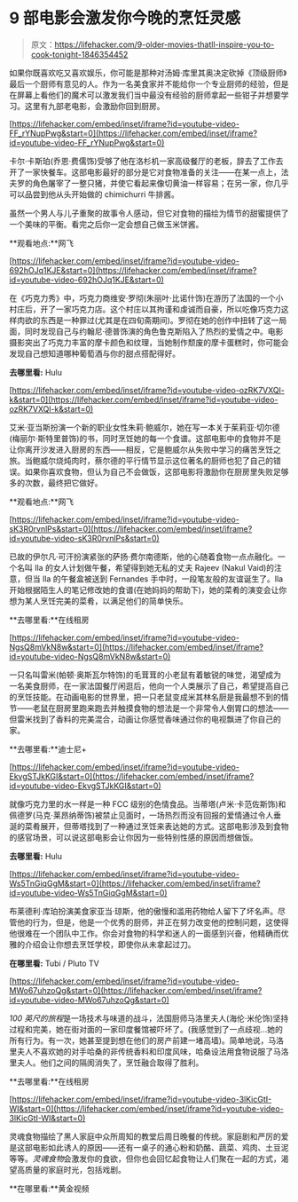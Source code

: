 # 9 部电影会激发你今晚的烹饪灵感

> 原文：<https://lifehacker.com/9-older-movies-thatll-inspire-you-to-cook-tonight-1846354452>

如果你既喜欢吃又喜欢娱乐，你可能是那种对汤姆·库里其奥决定砍掉《顶级厨师》最后一个厨师有意见的人。作为一名美食家并不能给你一个专业厨师的经验，但是在屏幕上看他们的魔术可以激发我们当中最没有经验的厨师拿起一些钳子并想要学习。这里有九部老电影，会激励你回到厨房。

 [https://lifehacker.com/embed/inset/iframe?id=youtube-video-FF_rYNupPwg&start=0](https://lifehacker.com/embed/inset/iframe?id=youtube-video-FF_rYNupPwg&start=0) 

卡尔·卡斯珀(乔恩·费儒饰)受够了他在洛杉机一家高级餐厅的老板，辞去了工作去开了一家快餐车。这部电影最好的部分是它对食物准备的关注——在某一点上，法夫罗的角色屠宰了一整只猪，并使它看起来像切黄油一样容易；在另一家，你几乎可以品尝到他从头开始做的 chimichurri 牛排酱。

虽然一个男人与儿子重聚的故事令人感动，但它对食物的描绘为情节的甜蜜提供了一个美味的平衡。看完之后你一定会想自己做玉米饼酱。

**观看地点:**网飞

 [https://lifehacker.com/embed/inset/iframe?id=youtube-video-692hOJq1KJE&start=0](https://lifehacker.com/embed/inset/iframe?id=youtube-video-692hOJq1KJE&start=0) 

在《巧克力秀》中，巧克力商维安·罗彻(朱丽叶·比诺什饰)在游历了法国的一个小村庄后，开了一家巧克力店。这个村庄以其拘谨和虔诚而自豪，所以吃像巧克力这样肉欲的东西是一种罪过(尤其是在四旬斋期间)。罗彻在她的创作中扭转了这一局面，同时发现自己与约翰尼·德普饰演的角色鲁克斯陷入了热烈的爱情之中。电影摄影突出了巧克力丰富的摩卡颜色和纹理，当她制作颓废的摩卡蛋糕时，你可能会发现自己想知道哪种葡萄酒与你的甜点搭配得好。

**去哪里看:** Hulu

 [https://lifehacker.com/embed/inset/iframe?id=youtube-video-ozRK7VXQl-k&start=0](https://lifehacker.com/embed/inset/iframe?id=youtube-video-ozRK7VXQl-k&start=0) 

艾米·亚当斯扮演一个新的职业女性朱莉·鲍威尔，她在写一本关于茱莉亚·切尔德(梅丽尔·斯特里普饰)的书，同时烹饪她的每一个食谱。这部电影中的食物并不是让你离开沙发进入厨房的东西——相反，它是鲍威尔从失败中学习的痛苦烹饪之旅。当鲍威尔烧炖肉时，蔡尔德的平行情节显示这位著名的厨师也犯了自己的错误。如果你喜欢食物，但认为自己不会做饭，这部电影将激励你在厨房里失败足够多的次数，最终把它做好。

**观看地点:**网飞

 [https://lifehacker.com/embed/inset/iframe?id=youtube-video-sK3R0rvnlPs&start=0](https://lifehacker.com/embed/inset/iframe?id=youtube-video-sK3R0rvnlPs&start=0) 

已故的伊尔凡·可汗扮演紧张的萨扬·费尔南德斯，他的心随着食物一点点融化。一个名叫 Ila 的女人计划做午餐，希望得到她无私的丈夫 Rajeev (Nakul Vaid)的注意，但当 Ila 的午餐盒被送到 Fernandes 手中时，一段笔友般的友谊诞生了。Ila 开始根据陌生人的笔记修改她的食谱(在她妈妈的帮助下)，她的菜肴的演变会让你想为某人烹饪完美的菜肴，以满足他们的简单快乐。

**去哪里看:**在线租房

 [https://lifehacker.com/embed/inset/iframe?id=youtube-video-NgsQ8mVkN8w&start=0](https://lifehacker.com/embed/inset/iframe?id=youtube-video-NgsQ8mVkN8w&start=0) 

一只名叫雷米(帕顿·奥斯瓦尔特饰)的毛茸茸的小老鼠有着敏锐的味觉，渴望成为一名美食厨师，在一家法国餐厅闲逛后，他向一个人类展示了自己，希望提高自己的烹饪技能。在动画电影的世界里，把一只老鼠变成米其林名厨是我最想不到的情节——老鼠在厨房里跑来跑去并触摸食物的想法是一个非常令人倒胃口的想法——但雷米找到了香料的完美混合，动画让你感觉香味通过你的电视飘进了你自己的家。

**去哪里看:**迪士尼+

 [https://lifehacker.com/embed/inset/iframe?id=youtube-video-EkvgSTJkKGI&start=0](https://lifehacker.com/embed/inset/iframe?id=youtube-video-EkvgSTJkKGI&start=0) 

就像巧克力里的水一样是一种 FCC 级别的色情食品。当蒂塔(卢米·卡范佐斯饰)和佩德罗(马克·莱昂纳蒂饰)被禁止见面时，一场热烈而没有回报的爱情通过令人垂涎的菜肴展开，但蒂塔找到了一种通过烹饪来表达她的方式。这部电影涉及到食物的感官场景，可以说这部电影会让你因为一些特别性感的原因而想做饭。

**去哪里看:** Hulu

 [https://lifehacker.com/embed/inset/iframe?id=youtube-video-Ws5TnGiqGgM&start=0](https://lifehacker.com/embed/inset/iframe?id=youtube-video-Ws5TnGiqGgM&start=0) 

布莱德利·库珀扮演美食家亚当·琼斯，他的傲慢和滥用药物给人留下了坏名声。尽管他的行为，但是，他是一个优秀的厨师，并正在努力改变他的控制问题，这使得他很难在一个团队中工作。你会对食物的科学和迷人的一面感到兴奋，他精确而优雅的介绍会让你想去烹饪学校，即使你从未拿起过刀。

**在哪里看:** Tubi / Pluto TV

 [https://lifehacker.com/embed/inset/iframe?id=youtube-video-MWo67uhzoQg&start=0](https://lifehacker.com/embed/inset/iframe?id=youtube-video-MWo67uhzoQg&start=0) 

*100 英尺的旅程*是一场技术与味道的战斗，法国厨师马洛里夫人(海伦·米伦饰)坚持过程和完美，她在街对面的一家印度餐馆被吓坏了。(我感觉到了一点歧视...她的所有行为。有一次，她甚至提到想在他们的房产前建一堵高墙)。简单地说，马洛里夫人不喜欢她的对手哈桑的非传统香料和印度风味，哈桑设法用食物说服了马洛里夫人。他们之间的隔阂消失了，烹饪融合取得了胜利。

**去哪里看:**在线租房

 [https://lifehacker.com/embed/inset/iframe?id=youtube-video-3lKicGtI-WI&start=0](https://lifehacker.com/embed/inset/iframe?id=youtube-video-3lKicGtI-WI&start=0) 

灵魂食物描绘了黑人家庭中众所周知的教堂后周日晚餐的传统。家庭剧和严厉的爱是这部电影如此诱人的原因——还有一桌子的通心粉和奶酪、蔬菜、鸡肉、土豆泥等等。*灵魂食物*会激发你的食欲，但你也会回忆起食物让人们聚在一起的方式，渴望高质量的家庭时光，包括戏剧。

**在哪里看:**黄金视频